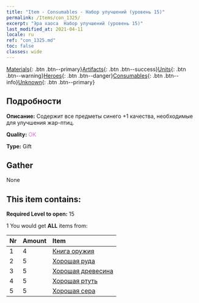 ```yaml
---
title: "Item - Consumables - Набор улучшений (уровень 15)"
permalink: /Items/con_1325/
excerpt: "Эра хаоса  Набор улучшений (уровень 15)"
last_modified_at: 2021-04-11
locale: ru
ref: "con_1325.md"
toc: false
classes: wide
---
```

 [Materials](/ru/Items/){: .btn .btn--primary}[Artifacts](/ru/Items/Artifacts/){: .btn .btn--success}[Units](/ru/Items/Units/){: .btn .btn--warning}[Heroes](/ru/Items/Heroes/){: .btn .btn--danger}[Consumables](/ru/Items/Consumables/){: .btn .btn--info}[Unknown](/ru/Items/Unknown/){: .btn .btn--primary}

## Подробности
 **Описание:** Содержит все предметы синего +1 качества, необходимые для улучшения жар-птиц.

 **Quality:** <span style="color: #DA70D6">OK</span>

 **Type:** Gift

## Gather

  None

## This item contains:

 **Required Level to open:** 15

 1 You would get **ALL** items  from:

  | Nr | Amount |     Item    |
  |:---|:-------|:------------|
  | 1 | 4 | [Книга оружия](/ru/Items/mat_18/) | 
  | 2 | 5 | [Хорошая руда](/ru/Items/mat_12/) | 
  | 3 | 5 | [Хорошая древесина](/ru/Items/mat_13/) | 
  | 4 | 5 | [Хорошая ртуть](/ru/Items/mat_14/) | 
  | 5 | 5 | [Хорошая сера](/ru/Items/mat_15/) | 
